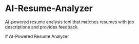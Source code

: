 # AI-Resume-Analyzer
AI-powered resume analysis tool that matches resumes with job descriptions and provides feedback.

#   A I - P o w e r e d   R e s u m e   A n a l y z e r 
 
 
